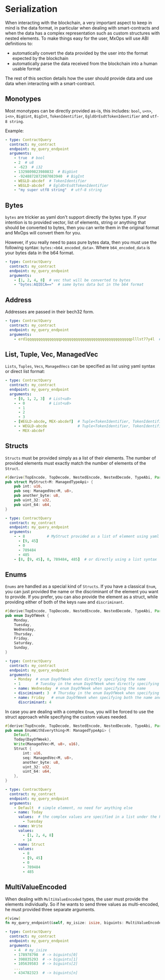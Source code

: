 # Serialization

When interacting with the blockchain, a very important aspect to keep in mind is the data format, in particular when dealing with smart-contracts and when the data has a complex representation such as custom structures with nested elements. To make things easy for the user, MxOps will use ABI definitions to:
- automatically convert the data provided by the user into the format expected by the blockchain
- automatically parse the data received from the blockchain into a human usable format

The rest of this section details how the user should provide data and use data when interacting with a smart-contract.

## Monotypes

Most monotypes can be directly provided as-is, this includes: `bool`, `u<n>`, `i<n>`, `BigUint`, `BigInt`, `TokenIdentifier`, `EgldOrEsdtTokenIdentifier` and `utf-8 string`.

Example:

```yaml
- type: ContractQuery
  contract: my_contract
  endpoint: my_query_endpoint
  arguments:
    - true  # bool
    - 2  # u8
    - -623  # i32
    - 1329809823980832  # BigUint
    - -9248872872987083940  # BigInt
    - WEGLD-abcdef  # TokenIdentifier
    - WEGLD-abcdef  # EgldOrEsdtTokenIdentifier
    - "my super utf8 string"  # utf-8 string
```

## Bytes

`bytes` are trickier as yaml don't support directly the bytes type. If your intention is to provided vector, list of elements, string or anything that should be converted to bytes, then you can write them in the original format and MxOps will convert them for you.

However, if you really need to pass pure bytes data, then you must use the following syntax: `bytes:<b64_encoded_data>`. Where `b64_encoded_data` is your bytes data in the b64 format.


```yaml
- type: ContractQuery
  contract: my_contract
  endpoint: my_query_endpoint
  arguments:
    - [1, 2, 4, 8]  # vec that will be converted to bytes
    - "bytes:AQIECA=="  # same bytes data but in the b64 format
```

## Address

Addresses are passed in their bech32 form.

```yaml
- type: ContractQuery
  contract: my_contract
  endpoint: my_query_endpoint
  arguments:
    - erd1qqqqqqqqqqqqqqqpqqqqqqqqqqqqqqqqqqqqqqqqqqqqqqqplllst77y4l  # address
```

## List, Tuple, Vec, ManagedVec

`Lists`, `Tuples`, `Vecs`, `ManagedVecs` can be specified as list using yaml syntax or direct list format:

```yaml
- type: ContractQuery
  contract: my_contract
  endpoint: my_query_endpoint
  arguments:
    - [0, 1, 2, 3]  # List<u8>
    - - 0           # List<u8>
      - 1
      - 2
      - 3
    - [WEGLD-abcde, MEX-abcdef]  # Tuple<TokenIdentifier, TokenIdentifier>
    - - WEGLD-abcde              # Tuple<TokenIdentifier, TokenIdentifier>
      - MEX-abcdef
```

## Structs

`Structs` must be provided simply as a list of their elements. The number of provided elements must exactly match the number of elements of the `Struct`.

```rust
#[derive(TopEncode, TopDecode, NestedEncode, NestedDecode, TypeAbi, PartialEq, Eq)]
pub struct MyStruct<M: ManagedTypeApi> {
    pub int: u16,
    pub seq: ManagedVec<M, u8>,
    pub another_byte: u8,
    pub uint_32: u32,
    pub uint_64: u64,
}
```

```yaml
- type: ContractQuery
  contract: my_contract
  endpoint: my_query_endpoint
  arguments:
    - - 8          # MyStruct provided as a list of element using yaml syntax
      - [9, 45]
      - 0
      - 789484
      - 485
    - [8, [9, 45], 0, 789484, 485]  # or directly using a list syntax
```

## Enums

`Enums` are handled as a special kind of `Structs`. If you have a classical `Enum`, you can just provided the name or the discriminant of the element you want to provide. If you prefer, you can also provide the element as a struct, while providing either of both of the keys `name` and `discriminant`.

```rust
#[derive(TopEncode, TopDecode, NestedEncode, NestedDecode, TypeAbi, PartialEq, Eq)]
pub enum DayOfWeek {
    Monday,
    Tuesday,
    Wednesday,
    Thursday,
    Friday,
    Saturday,
    Sunday,
}
```

```yaml
- type: ContractQuery
  contract: my_contract
  endpoint: my_query_endpoint
  arguments:
    - Monday  # enum DayOfWeek when directly specifying the name
    - 1       # Tuesday in the enum DayOfWeek when directly specifying the discriminant
    - name: Wednesday  # enum DayOfWeek when specifying the name
    - disciminant: 3  # Thursday in the enum DayOfWeek when specifying the discriminant
    - name: Friday   # enum DayOfWeek when specifying both the name and the discriminant
      discriminant: 4  
```

In case you are dealing with a complex `Enum`, you will be forced to use the struct approach while specifying the custom values needed.

```rust
#[derive(TopEncode, TopDecode, NestedEncode, NestedDecode, TypeAbi, PartialEq, Eq)]
pub enum EnumWithEverything<M: ManagedTypeApi> {
    Default,
    Today(DayOfWeek),
    Write(ManagedVec<M, u8>, u16),
    Struct {
        int: u16,
        seq: ManagedVec<M, u8>,
        another_byte: u8,
        uint_32: u32,
        uint_64: u64,
    },
}
```

```yaml
- type: ContractQuery
  contract: my_contract
  endpoint: my_query_endpoint
  arguments:
    - Default  # simple element, no need for anything else
    - name: Today
      values:  # the complex values are specified in a list under the keyword values
        - Tuesday
    - name: Write
      values:
        - [1, 2, 4, 8]
        - 14
    - name: Struct
      values:
        - 8
        - [9, 45]
        - 0
        - 789484
        - 485
```

## MultiValueEncoded

When dealing with `MultiValueEncoded` types, the user must provide the elements individually.
So if he wants to send three values as multi-encoded, he must provided three separate arguments.

```rust
#[view]
fn my_query_endpoint(&self, my_isize: isize, biguints: MultiValueEncoded<BigUint>) {}
```

```yaml
- type: ContractQuery
  contract: my_contract
  endpoint: my_query_endpoint
  arguments:
    - 4  # my_isize
    - 178978798  # -> biguints[0]
    - 398835293  # -> biguints[1]
    - 105639583  # -> biguints[2]
    ...
    - 434782323  # -> biguints[n]
```


